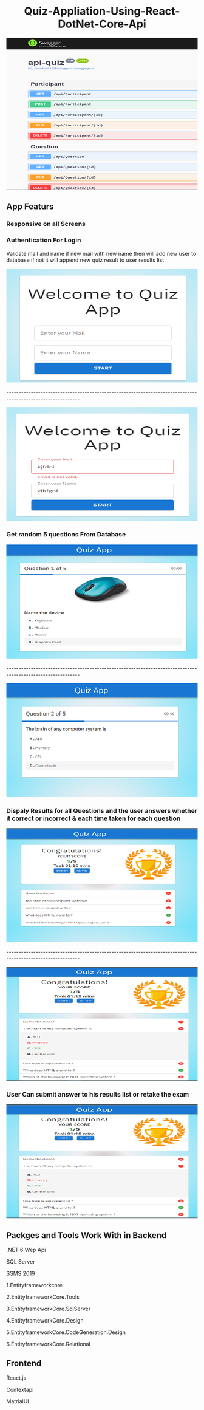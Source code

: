 <h1 align="center">Quiz-Appliation-Using-React-DotNet-Core-Api</h1>
<img src="./1.png" width=800px Height=400px></img>
<h2> App Featurs </h2>
<h3> Responsive on all Screens </h3>
<h3>Authentication For Login </h3>
<p> Validate mail and name if new mail with new name then will add new user to database if not it will append new quiz result to user results list </p>
<p>
<img  src="./0.png" width=750px Height=300px></img>
<p> ------------------------------------------------------------------------------------------------------------</p>
<img  src="./0.0.png" width=600px Height=300px></img>
<h3  > Get random 5 questions From Database </h3>
<img  src="./2.png" width=600px Height=300px></img>
<p> ------------------------------------------------------------------------------------------------------------</p>
<img src="./2png.png" width=600px Height=300px></img>
<h3 > Dispaly Results for all Questions and the user answers whether it correct or incorrect & each time taken for each question</h3>
<img src="./3.png" width=600px Height=300px></img>
<p> ------------------------------------------------------------------------------------------------------------</p>
<img src="./4.png" width=600px Height=300px></img>
<h3 > User Can submit answer to his results list or retake the exam </h3>
<img  src="./4.png" width=600px Height=300px></img>
<h2 > Packges and Tools Work With in Backend</h2>
<p> .NET 6 Wep Api
<p> SQL Server 
<p>SSMS 2019
<p> 1.Entityframeworkcore
<p> 2.EntityframeworkCore.Tools
<p> 3.EntityframeworkCore.SqlServer
<p> 4.EntityframeworkCore.Design
<p> 5.EntityframeworkCore.CodeGeneration.Design
<p> 6.EntityframeworkCore.Relational
<h2 > Frontend</h2>
<p>React.js
<p>Contextapi
<p>MatrialUI
